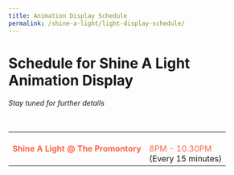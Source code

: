 ```yaml
---
title: Animation Display Schedule
permalink: /shine-a-light/light-display-schedule/
---
```


# Schedule for Shine A Light Animation Display

###### *Stay tuned for further details*

<table class="table-v">

<table style="width:100%">
    
<tr>
    <td>
     <font color="tomato"><b>Shine A Light @ The Promontory</b></font>
     <br>
    </td>
    <td>
      <font color="tomato"><br>8PM - 10.30PM </font>
      <br>
(Every 15 minutes)
      <br>
     </td>
    </tr>

